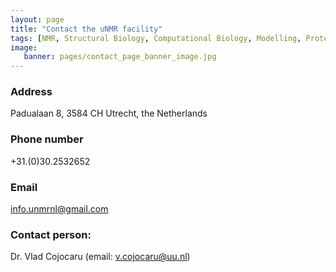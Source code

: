```yaml
---
layout: page
title: "Contact the uNMR facility"
tags: [NMR, Structural Biology, Computational Biology, Modelling, Protein Structure]
image:
   banner: pages/contact_page_banner_image.jpg
---
```


### Address
Padualaan 8, 3584 CH Utrecht, the Netherlands

### Phone number 
+31.(0)30.2532652

### Email
[info.unmrnl@gmail.com](mailto:info.unmrnl@gmail.com)

### Contact person:
Dr. Vlad Cojocaru (email: [v.cojocaru@uu.nl](mailto:v.cojocaru@uu.nl)) 
